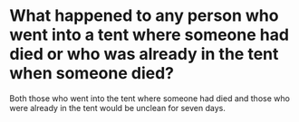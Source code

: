 # What happened to any person who went into a tent where someone had died or who was already in the tent when someone died?

Both those who went into the tent where someone had died and those who were already in the tent would be unclean for seven days.
